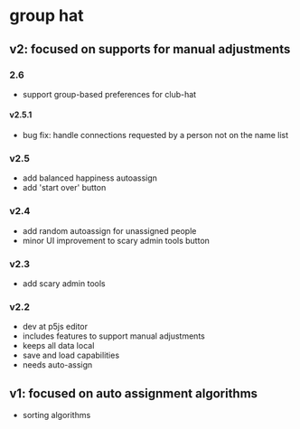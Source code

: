 # group hat

## v2: focused on supports for manual adjustments

### 2.6

- support group-based preferences for club-hat

#### v2.5.1

- bug fix: handle connections requested by a person not on the name list

### v2.5

- add balanced happiness autoassign
- add 'start over' button

### v2.4

- add random autoassign for unassigned people
- minor UI improvement to scary admin tools button

### v2.3

- add scary admin tools

### v2.2

- dev at p5js editor
- includes features to support manual adjustments
- keeps all data local
- save and load capabilities
- needs auto-assign

## v1: focused on auto assignment algorithms

- sorting algorithms
